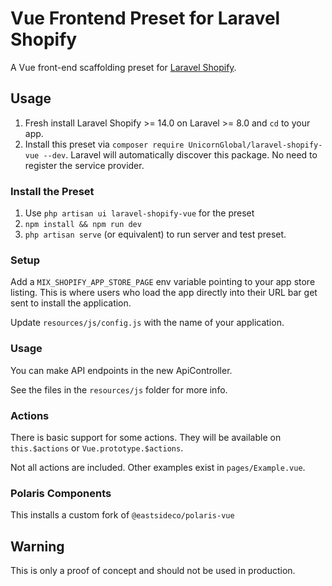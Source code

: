 # Vue Frontend Preset for Laravel Shopify

A Vue front-end scaffolding preset for [Laravel Shopify](https://github.com/osiset/laravel-shopify).

## Usage

1. Fresh install Laravel Shopify >= 14.0 on Laravel >= 8.0 and `cd` to your app.
2. Install this preset via `composer require UnicornGlobal/laravel-shopify-vue --dev`. Laravel will automatically discover this package. No need to register the service provider.

### Install the Preset

1. Use `php artisan ui laravel-shopify-vue` for the preset
2. `npm install && npm run dev`
3. `php artisan serve` (or equivalent) to run server and test preset.

### Setup

Add a `MIX_SHOPIFY_APP_STORE_PAGE` env variable pointing to your app
store listing. This is where users who load the app directly into their
URL bar get sent to install the application.

Update `resources/js/config.js` with the name of your application.

### Usage

You can make API endpoints in the new ApiController.

See the files in the `resources/js` folder for more info.

### Actions

There is basic support for some actions. They will be available on
`this.$actions` or `Vue.prototype.$actions`.

Not all actions are included. Other examples exist in `pages/Example.vue`.

### Polaris Components

This installs a custom fork of `@eastsideco/polaris-vue`

## Warning

This is only a proof of concept and should not be used in production.

